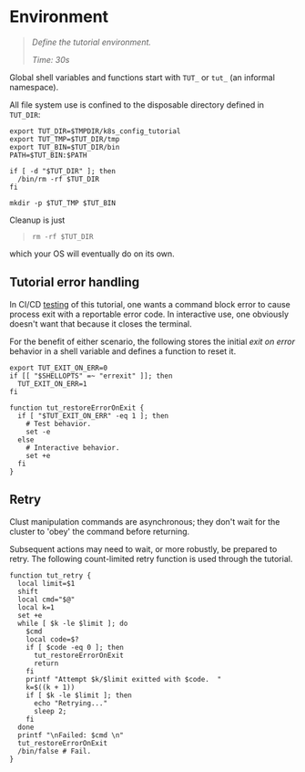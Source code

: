 # Environment

> _Define the tutorial environment._
>
> _Time: 30s_

Global shell variables and functions
start with `TUT_` or `tut_` (an informal namespace).

All file system use is confined to the
disposable directory defined in `TUT_DIR`:

<!-- @defineIt @env @test -->
```
export TUT_DIR=$TMPDIR/k8s_config_tutorial
export TUT_TMP=$TUT_DIR/tmp
export TUT_BIN=$TUT_DIR/bin
PATH=$TUT_BIN:$PATH
```

<!-- @optionallyClearIt @test -->
```
if [ -d "$TUT_DIR" ]; then
  /bin/rm -rf $TUT_DIR
fi
```

<!-- @makeIt @test -->
```
mkdir -p $TUT_TMP $TUT_BIN
```

Cleanup is just

> ```
> rm -rf $TUT_DIR
> ```

which your OS will eventually do on its own.

## Tutorial error handling

In CI/CD [testing](/appendix/testing) of this tutorial,
one wants a command block error to cause process exit
with a reportable error code.  In interactive use, one
obviously doesn't want that because it closes the
terminal.

For the benefit of either scenario, the following
stores the initial _exit on error_ behavior in a
shell variable and defines a function to reset it.

<!-- @exitOnErrStatus @env @test -->
```
export TUT_EXIT_ON_ERR=0
if [[ "$SHELLOPTS" =~ "errexit" ]]; then
  TUT_EXIT_ON_ERR=1
fi

function tut_restoreErrorOnExit {
  if [ "$TUT_EXIT_ON_ERR" -eq 1 ]; then
    # Test behavior.
    set -e
  else
    # Interactive behavior.
    set +e
  fi
}
```
## Retry

Clust manipulation commands are asynchronous; they
don't wait for the cluster to 'obey' the command before
returning.

Subsequent actions may need to wait, or more robustly,
be prepared to retry.  The following count-limited
retry function is used through the tutorial.

<!-- @funcRetry @env @test -->
```
function tut_retry {
  local limit=$1
  shift
  local cmd="$@"
  local k=1
  set +e
  while [ $k -le $limit ]; do
    $cmd
    local code=$?
    if [ $code -eq 0 ]; then
      tut_restoreErrorOnExit
      return
    fi
    printf "Attempt $k/$limit exitted with $code.  "
    k=$((k + 1))
    if [ $k -le $limit ]; then
      echo "Retrying..."
      sleep 2;
    fi
  done
  printf "\nFailed: $cmd \n"
  tut_restoreErrorOnExit
  /bin/false # Fail.
}
```
